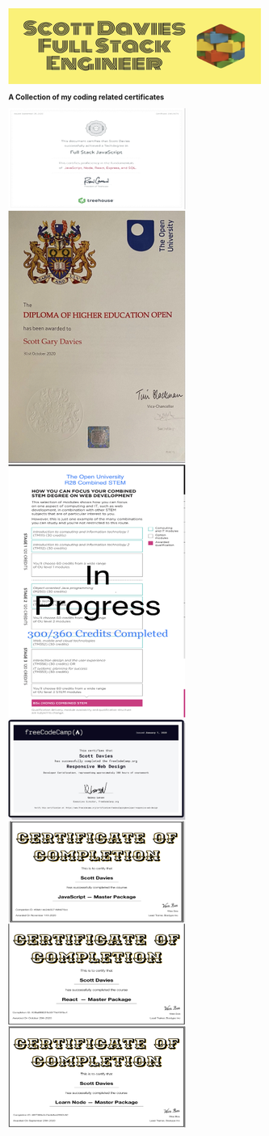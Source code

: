 <img src='readme-images/header.jpeg' width='500' height='150' alt='logo'/>

__A Collection of my coding related certificates__

<img src='readme-images/fsjs.jpeg' width='350' height='200' alt='project preview'/>

<img src='readme-images/diploma.jpeg' width='350' height='500' alt='project preview'/>

<img src='readme-images/progress.jpeg' width='350' height='500' alt='project preview'/>

<img src='readme-images/fcc.jpeg' width='350' height='200' alt='project preview'/>

<img src='readme-images/javascript.jpeg' width='350' height='200' alt='project preview'/>

<img src='readme-images/react.jpeg' width='350' height='200' alt='project preview'/>

<img src='readme-images/node.jpeg' width='350' height='200' alt='project preview'/>